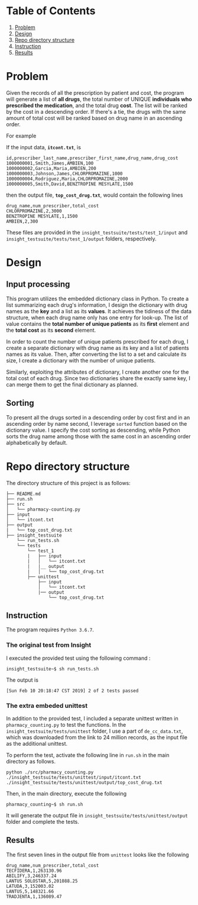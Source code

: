 # Table of Contents
1. [Problem](README.md#problem)
1. [Design](README.md#design)
1. [Repo directory structure](README.md#structure)
1. [Instruction](README.md#instruction)
1. [Results](README.md#result)

# Problem
Given the records of all the prescription by patient and cost, the program will generate a list of **all drugs**,  the total number of UNIQUE **individuals who prescribed the medication**, and the total drug **cost**. The list will be ranked by the cost in a descending order. If there's a tie, the drugs with the same amount of total cost will be ranked based on drug name in an ascending order. 

For example

If the input data, **`itcont.txt`**, is
```
id,prescriber_last_name,prescriber_first_name,drug_name,drug_cost
1000000001,Smith,James,AMBIEN,100
1000000002,Garcia,Maria,AMBIEN,200
1000000003,Johnson,James,CHLORPROMAZINE,1000
1000000004,Rodriguez,Maria,CHLORPROMAZINE,2000
1000000005,Smith,David,BENZTROPINE MESYLATE,1500
```

then the output file, **`top_cost_drug.txt`**, would contain the following lines
```
drug_name,num_prescriber,total_cost
CHLORPROMAZINE,2,3000
BENZTROPINE MESYLATE,1,1500
AMBIEN,2,300
```

These files are provided in the `insight_testsuite/tests/test_1/input` and `insight_testsuite/tests/test_1/output` folders, respectively.

# Design 

## Input processing 

This program utilizes the embedded dictionary class in Python. To create a list summarizing each drug's information, I design the dictionary with drug names as the **key** and a list as its **values**. It achieves the tidiness of the data structure, when each drug name only has one entry for look-up. The list of value contains the **total number of unique patients** as its **first** element and the **total cost** as its **second** element. 

In order to count the number of unique patients prescribed for each drug, I create a separate dictionary with drug name as its key and a list of patients names as its value. Then, after converting the list to a set and calculate its size, I create a dictionary with the number of unique patients. 

Similarly, exploiting the attributes of dictionary, I create another one for the total cost of each drug. Since two dictionaries share the exactly same key, I can merge them to get the final dictionary as planned. 

## Sorting 

To present all the drugs sorted in a descending order by cost first and in an ascending order by name second, I leverage ``sorted`` function based on the dictionary value. I specify the cost sorting as descending, while Python sorts the drug name among those with the same cost in an ascending order alphabetically by default. 


# Repo directory structure

The directory structure of this project is as follows: 

    ├── README.md 
    ├── run.sh
    ├── src
    │   └── pharmacy-counting.py
    ├── input
    │   └── itcont.txt
    ├── output
    |   └── top_cost_drug.txt
    ├── insight_testsuite
        └── run_tests.sh
        └── tests
            └── test_1
            |   ├── input
            |   │   └── itcont.txt
            |   |__ output
            |   │   └── top_cost_drug.txt
            ├── unittest
                ├── input
                │   └── itcont.txt
                |── output
                    └── top_cost_drug.txt


## Instruction 

The program requires `Python 3.6.7`. 

### The original test from Insight 

I executed the provided test using the following command :

```
insight_testsuite~$ sh run_tests.sh 
```

The output is

    [Sun Feb 10 20:18:47 CST 2019] 2 of 2 tests passed

### The extra embeded unittest

In addition to the provided test, I included a separate unittest written in `pharmacy_counting.py` to test the functions. 
In the `insight_testsuite/tests/unittest` folder, I use a part of `de_cc_data.txt`, which was downloaded from the link to 24 million records, as the input file as the additional unittest. 

To perform the test, activate the following line in `run.sh` in the main directory as follows. 

```
python ./src/pharmacy_counting.py ./insight_testsuite/tests/unittest/input/itcont.txt  ./insight_testsuite/tests/unittest/output/top_cost_drug.txt

```
Then, in the main directory, execute the following 
```
pharmacy_counting~$ sh run.sh 
```    
It will generate the output file in `insight_testsuite/tests/unittest/output` folder and complete the tests. 

## Results

The first seven lines in the output file from `unittest` looks like the following

```
drug_name,num_prescriber,total_cost
TECFIDERA,1,263130.96
ABILIFY,3,246337.24
LANTUS SOLOSTAR,5,201088.25
LATUDA,3,152003.02
LANTUS,5,148321.66
TRADJENTA,1,136089.47
```